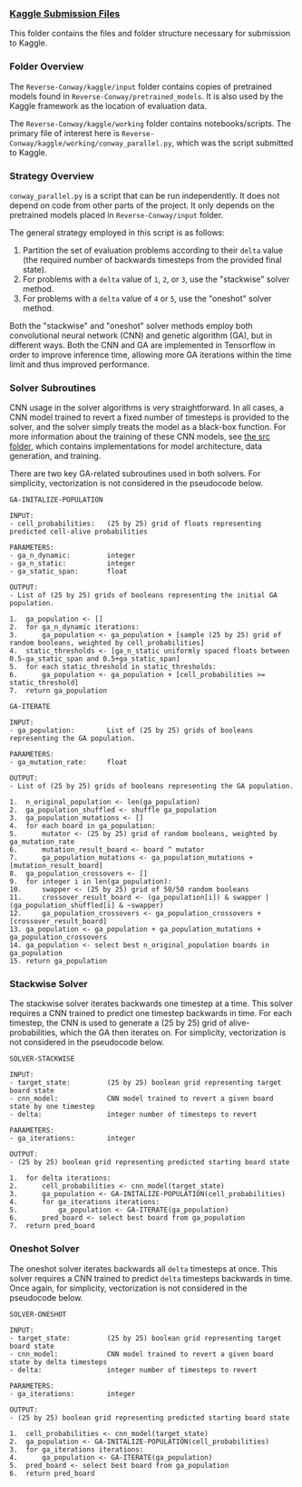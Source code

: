 ### <u>Kaggle Submission Files</u>

This folder contains the files and folder structure necessary for submission to Kaggle.

### Folder Overview

The `Reverse-Conway/kaggle/input` folder contains copies of pretrained models found in `Reverse-Conway/pretrained_models`.
It is also used by the Kaggle framework as the location of evaluation data.

The `Reverse-Conway/kaggle/working` folder contains notebooks/scripts. 
The primary file of interest here is `Reverse-Conway/kaggle/working/conway_parallel.py`, which was the script submitted to Kaggle.

### Strategy Overview

`conway_parallel.py` is a script that can be run independently.
It does not depend on code from other parts of the project.
It only depends on the pretrained models placed in `Reverse-Conway/input` folder.

The general strategy employed in this script is as follows:

1. Partition the set of evaluation problems according to their `delta` value (the required number of backwards timesteps from the provided final state).
2. For problems with a `delta` value of `1`, `2`, or `3`, use the "stackwise" solver method.
3. For problems with a `delta` value of `4` or `5`, use the "oneshot" solver method.

Both the "stackwise" and "oneshot" solver methods employ both 
convolutional neural network (CNN) and genetic algorithm (GA), but in different ways. 
Both the CNN and GA are implemented in Tensorflow in order to improve inference time, 
allowing more GA iterations within the time limit and thus improved performance.


### Solver Subroutines

CNN usage in the solver algorithms is very straightforward.
In all cases, a CNN model trained to revert a fixed number of timesteps is provided to the solver,
and the solver simply treats the model as a black-box function. For more information about the training 
of these CNN models, see [the src folder](https://github.com/morgannewellsun/Reverse-Conway/tree/master/src),
which contains implementations for model architecture, data generation, and training.

There are two key GA-related subroutines used in both solvers.
For simplicity, vectorization is not considered in the pseudocode below.

```
GA-INITALIZE-POPULATION

INPUT:
- cell_probabilities:   (25 by 25) grid of floats representing predicted cell-alive probabilities

PARAMETERS:
- ga_n_dynamic:         integer
- ga_n_static:          integer
- ga_static_span:       float

OUTPUT:
- List of (25 by 25) grids of booleans representing the initial GA population.

1.  ga_population <- []
2.  for ga_n_dynamic iterations:
3.      ga_population <- ga_population + [sample (25 by 25) grid of random booleans, weighted by cell_probabilities]
4.  static_thresholds <- [ga_n_static uniformly spaced floats between 0.5-ga_static_span and 0.5+ga_static_span]
5.  for each static_threshold in static_thresholds:
6.      ga_population <- ga_population + [cell_probabilities >= static_threshold]
7.  return ga_population
```

```
GA-ITERATE

INPUT:
- ga_population:        List of (25 by 25) grids of booleans representing the GA population.

PARAMETERS:
- ga_mutation_rate:     float

OUTPUT:
- List of (25 by 25) grids of booleans representing the GA population.

1.  n_original_population <- len(ga_population)
2.  ga_population_shuffled <- shuffle ga_population
3.  ga_population_mutations <- []
4.  for each board in ga_population:
5.      mutator <- (25 by 25) grid of random booleans, weighted by ga_mutation_rate
6.      mutation_result_board <- board ^ mutator
7.      ga_population_mutations <- ga_population_mutations + [mutation_result_board]
8.  ga_population_crossovers <- []
9.  for integer i in len(ga_population):
10.     swapper <- (25 by 25) grid of 50/50 random booleans
11.     crossover_result_board <- (ga_population[i]) & swapper | (ga_population_shuffled[i] & ~swapper)
12.     ga_population_crossovers <- ga_population_crossovers + [crossover_result_board]
13. ga_population <- ga_population + ga_population_mutations + ga_population_crossovers
14. ga_population <- select best n_original_population boards in ga_population
15. return ga_population
```

### Stackwise Solver

The stackwise solver iterates backwards one timestep at a time.
This solver requires a CNN trained to predict one timestep backwards in time.
For each timestep, the CNN is used to generate a (25 by 25) grid of alive-probabilities, which the GA then iterates on.
For simplicity, vectorization is not considered in the pseudocode below.

```
SOLVER-STACKWISE

INPUT:
- target_state:         (25 by 25) boolean grid representing target board state
- cnn_model:            CNN model trained to revert a given board state by one timestep
- delta:                integer number of timesteps to revert

PARAMETERS:
- ga_iterations:        integer
 
OUTPUT:
- (25 by 25) boolean grid representing predicted starting board state

1.  for delta iterations:
2.      cell_probabilities <- cnn_model(target_state)
3.      ga_population <- GA-INITALIZE-POPULATION(cell_probabilities)
4.      for ga_iterations iterations:
5.          ga_population <- GA-ITERATE(ga_population)
6.      pred_board <- select best board from ga_population
7.  return pred_board
```

### Oneshot Solver

The oneshot solver iterates backwards all `delta` timesteps at once.
This solver requires a CNN trained to predict `delta` timesteps backwards in time.
Once again, for simplicity, vectorization is not considered in the pseudocode below.

```
SOLVER-ONESHOT

INPUT:
- target_state:         (25 by 25) boolean grid representing target board state
- cnn_model:            CNN model trained to revert a given board state by delta timesteps
- delta:                integer number of timesteps to revert

PARAMETERS:
- ga_iterations:        integer
 
OUTPUT:
- (25 by 25) boolean grid representing predicted starting board state

1.  cell_probabilities <- cnn_model(target_state)
2.  ga_population <- GA-INITALIZE-POPULATION(cell_probabilities)
3.  for ga_iterations iterations:
4.      ga_population <- GA-ITERATE(ga_population)
5.  pred_board <- select best board from ga_population
6.  return pred_board
```

